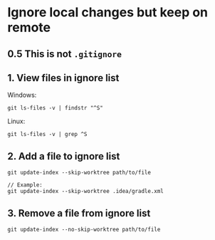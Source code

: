 # Ignore local changes but keep on remote

## 0.5 This is not `.gitignore`

## 1. View files in ignore list
Windows:
```
git ls-files -v | findstr "^S"
```

Linux:
```
git ls-files -v | grep ^S
```


## 2. Add a file to ignore list
```
git update-index --skip-worktree path/to/file
```

```
// Example:
git update-index --skip-worktree .idea/gradle.xml
```

## 3. Remove a file from ignore list
```
git update-index --no-skip-worktree path/to/file
```